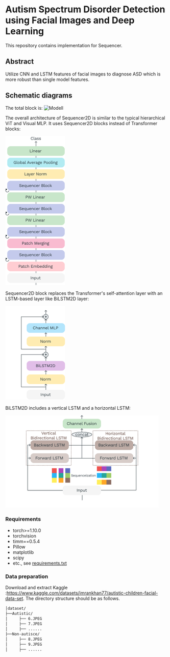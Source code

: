  Autism Spectrum Disorder Detection using Facial Images and Deep Learning
========
 

 

This repository contains implementation for Sequencer.

## Abstract
 Utilize CNN and LSTM features of facial images to diagnose ASD which is more robust than single model features.

## Schematic diagrams

The total block is:
![Modell](https://github.com/nadimbrur/ASD_Classification/assets/88606925/487bd884-ad49-40b7-bbe3-2f69dcb56f07)

The overall architecture of Sequencer2D is similar to the typical hierarchical ViT and Visual MLP. It uses Sequencer2D blocks instead of Transformer blocks:
 
![Sequencer]

Sequencer2D block replaces the Transformer's self-attention layer with an LSTM-based layer like BiLSTM2D layer:

![Sequencer2D]

BiLSTM2D includes a vertical LSTM and a horizontal LSTM:

![BiLSTM2D]

[Sequencer]: img/Sequencer.jpg
[Sequencer2D]: img/Sequencer2D.jpg
[BiLSTM2D]: img/BiLSTM2D.jpg

 

### Requirements
- torch>=1.10.0
- torchvision
- timm==0.5.4
- Pillow
- matplotlib
- scipy
- etc., see [requirements.txt](requirements.txt)

### Data preparation
Download and extract Kaggle :https://www.kaggle.com/datasets/imrankhan77/autistic-children-facial-data-set. The directory structure should be as follows.

```
│dataset/
├──Autistic/
│     ├── 6.JPEG
│     ├── 7.JPEG
│     ├── ...... 
├──Non-autisce/
│     ├── 8.JPEG
│     ├── 9.JPEG
│     ├── ......
```

 
 
 

